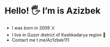 # Hello! 🖐️ Iʼm is Azizbek

<ul>
  <li> I was born in 2009 ☠️ </li>
  <li> I live in Guzor district of Kashkadarya region 🥰  </li>
  <li> Contact me t.me/Az1zbek111 </li>
</ul>
